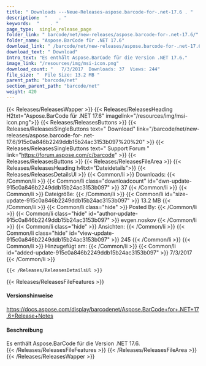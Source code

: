 ```yaml
---
title: " Downloads ---Neue-Releases-aspose.barcode-for-.net-17.6 . "
description:  "    . " 
keywords:  "    . " 
page_type:  single_release_page
folder_link: " barcode/net/new-releases/aspose.barcode-for-.net-17.6/"
folder_name: "Aspose.BarCode für .NET 17.6"
download_link: " /barcode/net/new-releases/aspose.barcode-for-.net-17.6/915c0a846b2249ddb15b24ac3153b097"
download_text: " Download"
Intro_text: "Es enthält Aspose.BarCode für die Version .NET 17.6."
image_link: "/resources/img/msi-icon.png"
download_count: "   7/3/2017  Downloads: 37  Views: 244"
file_size: "  File Size: 13.2 MB "
parent_path: "barcode/net"
section_parent_path: "barcode/net"
weight: 420
---
```


{{< Releases/ReleasesWapper >}}
  {{< Releases/ReleasesHeading H2txt="Aspose.BarCode für .NET 17.6" imagelink="/resources/img/msi-icon.png">}}
  {{< Releases/ReleasesButtons >}}
    {{< Releases/ReleasesSingleButtons text=" Download" link="/barcode/net/new-releases/aspose.barcode-for-.net-17.6/915c0a846b2249ddb15b24ac3153b097%20%20" >}}
    {{< Releases/ReleasesSingleButtons text=" Support Forum " link="https://forum.aspose.com/c/barcode" >}}
  {{< Releases/ReleasesButtons >}}
  {{< Releases/ReleasesFileArea >}}
    {{< Releases/ReleasesHeading h4txt="Dateidetails">}}
    {{< Releases/ReleasesDetailsUl >}}
            {{< Common/li >}} Downloads: {{< /Common/li >}}
      {{< Common/li class="downloadcount" id="dwn-update-915c0a846b2249ddb15b24ac3153b097" >}} 37 {{< /Common/li >}}
      {{< Common/li >}} Dateigröße: {{< /Common/li >}}
      {{< Common/li id="size-update-915c0a846b2249ddb15b24ac3153b097" >}} 13.2 MB {{< /Common/li >}} 
      {{< Common/li  class="hide" >}} Posted By: {{< /Common/li >}} 
      {{< Common/li class="hide" id="author-update-915c0a846b2249ddb15b24ac3153b097" >}} evgen.noskov {{< /Common/li >}}
      {{< Common/li class="hide" >}} Ansichten: {{< /Common/li >}}
      {{< Common/li class="hide" id="view-update-915c0a846b2249ddb15b24ac3153b097" >}} 245 {{< /Common/li >}}
      {{< Common/li >}} Hinzugefügt am: {{< /Common/li >}}
      {{< Common/li id="added-update-915c0a846b2249ddb15b24ac3153b097" >}} 7/3/2017 {{< /Common/li >}} 

    {{< /Releases/ReleasesDetailsUl >}}

  {{< Releases/ReleasesFileFeatures >}}
      <h4>Versionshinweise</h4><div> <a href="https://docs.aspose.com/display/barcodenet/Aspose.BarCode+for+.NET+17.6+Release+Notes">https://docs.aspose.com/display/barcodenet/Aspose.BarCode+for+.NET+17.6+Release+Notes</a></div><h4> Beschreibung</h4><div class="HTMLDescription"> Es enthält Aspose.BarCode für die Version .NET 17.6.</div>
  {{< /Releases/ReleasesFileFeatures >}}
 {{< /Releases/ReleasesFileArea >}}
{{< /Releases/ReleasesWapper >}}




